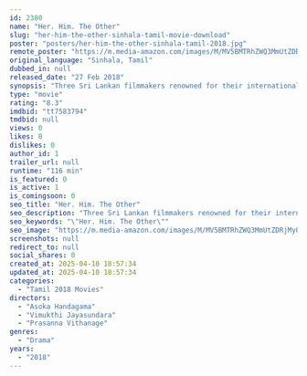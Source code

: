 ```yaml
---
id: 2380
name: "Her. Him. The Other"
slug: "her-him-the-other-sinhala-tamil-movie-download"
poster: "posters/her-him-the-other-sinhala-tamil-2018.jpg"
remote_poster: "https://m.media-amazon.com/images/M/MV5BMTRhZWQ3MmUtZDRjMy00MjNiLTg2NzgtY2YyOWJhYmZkZDQ4XkEyXkFqcGdeQXVyODE5MTA2NDc@._V1_SX300.jpg"
original_language: "Sinhala, Tamil"
dubbed_in: null
released_date: "27 Feb 2018"
synopsis: "Three Sri Lankan filmmakers renowned for their internationally acclaimed films based on the Sri Lankan civil war, join in to make one film to express their views on post-war reality."
type: "movie"
rating: "8.3"
imdbid: "tt7583794"
tmdbid: null
views: 0
likes: 0
dislikes: 0
author_id: 1
trailer_url: null
runtime: "116 min"
is_featured: 0
is_active: 1
is_comingsoon: 0
seo_title: "Her. Him. The Other"
seo_description: "Three Sri Lankan filmmakers renowned for their internationally acclaimed films based on the Sri Lankan civil war, join in to make one film to express their views on post-war reality."
seo_keywords: "\"Her. Him. The Other\""
seo_image: "https://m.media-amazon.com/images/M/MV5BMTRhZWQ3MmUtZDRjMy00MjNiLTg2NzgtY2YyOWJhYmZkZDQ4XkEyXkFqcGdeQXVyODE5MTA2NDc@._V1_SX300.jpg"
screenshots: null
redirect_to: null
social_shares: 0
created_at: 2025-04-10 18:57:34
updated_at: 2025-04-10 18:57:34
categories:
  - "Tamil 2018 Movies"
directors:
  - "Asoka Handagama"
  - "Vimukthi Jayasundara"
  - "Prasanna Vithanage"
genres:
  - "Drama"
years:
  - "2018"
---
```

